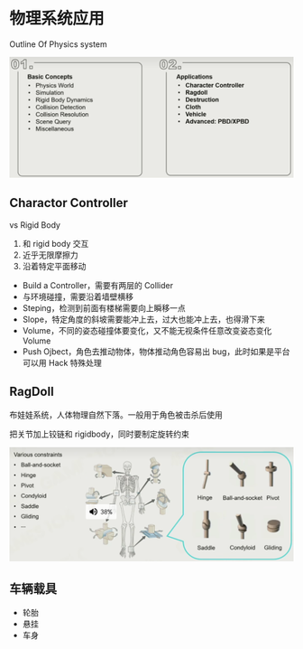 ﻿# 物理系统应用

Outline Of Physics system

![image.png](assets/oops.png)

## Charactor Controller

vs Rigid Body

1. 和 rigid body 交互
2. 近乎无限摩擦力
3. 沿着特定平面移动

- Build a Controller，需要有两层的 Collider
- 与环境碰撞，需要沿着墙壁横移
- Steping，检测到前面有楼梯需要向上瞬移一点
- Slope，特定角度的斜坡需要能冲上去，过大也能冲上去，也得滑下来
- Volume，不同的姿态碰撞体要变化，又不能无视条件任意改变姿态变化 Volume
- Push Ojbect，角色去推动物体，物体推动角色容易出 bug，此时如果是平台可以用 Hack 特殊处理

## RagDoll

布娃娃系统，人体物理自然下落。一般用于角色被击杀后使用

把关节加上铰链和 rigidbody，同时要制定旋转约束

![image.png](assets/human-joint-constraints.png)

## 车辆载具

- 轮胎
- 悬挂
- 车身
